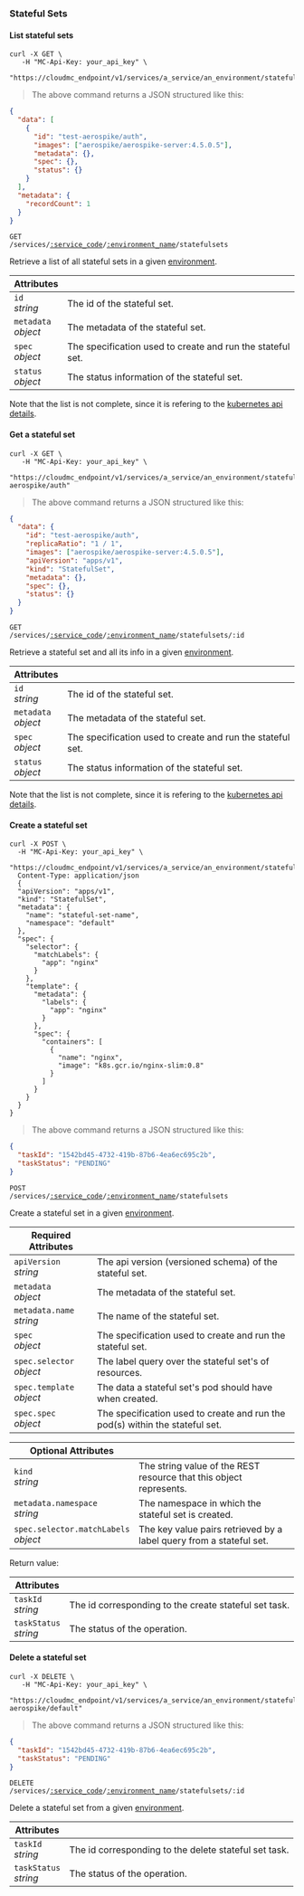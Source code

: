 ### Stateful Sets

<!-------------------- LIST STATEFUL SETS -------------------->

#### List stateful sets

```shell
curl -X GET \
   -H "MC-Api-Key: your_api_key" \
   "https://cloudmc_endpoint/v1/services/a_service/an_environment/statefulsets"
```

> The above command returns a JSON structured like this:

```json
{
  "data": [
    {
      "id": "test-aerospike/auth",
      "images": ["aerospike/aerospike-server:4.5.0.5"],
      "metadata": {},
      "spec": {},
      "status": {}
    }
  ],
  "metadata": {
    "recordCount": 1
  }
}
```

<code>GET /services/<a href="#administration-service-connections">:service_code</a>/<a href="#administration-environments">:environment_name</a>/statefulsets</code>

Retrieve a list of all stateful sets in a given [environment](#administration-environments).

| Attributes               | &nbsp;                                                     |
| ------------------------ | ---------------------------------------------------------- |
| `id` <br/>_string_       | The id of the stateful set.                                |
| `metadata` <br/>_object_ | The metadata of the stateful set.                          |
| `spec`<br/>_object_      | The specification used to create and run the stateful set. |
| `status`<br/>_object_    | The status information of the stateful set.                |

Note that the list is not complete, since it is refering to the [kubernetes api details](https://github.com/kubernetes/community/blob/master/contributors/devel/sig-architecture/api-conventions.md).

<!-------------------- GET A STATEFUL SET -------------------->

#### Get a stateful set

```shell
curl -X GET \
   -H "MC-Api-Key: your_api_key" \
   "https://cloudmc_endpoint/v1/services/a_service/an_environment/statefulsets/test-aerospike/auth"
```

> The above command returns a JSON structured like this:

```json
{
  "data": {
    "id": "test-aerospike/auth",
    "replicaRatio": "1 / 1",
    "images": ["aerospike/aerospike-server:4.5.0.5"],
    "apiVersion": "apps/v1",
    "kind": "StatefulSet",
    "metadata": {},
    "spec": {},
    "status": {}
  }
}
```

<code>GET /services/<a href="#administration-service-connections">:service_code</a>/<a href="#administration-environments">:environment_name</a>/statefulsets/:id</code>

Retrieve a stateful set and all its info in a given [environment](#administration-environments).

| Attributes               | &nbsp;                                                     |
| ------------------------ | ---------------------------------------------------------- |
| `id` <br/>_string_       | The id of the stateful set.                                |
| `metadata` <br/>_object_ | The metadata of the stateful set.                          |
| `spec`<br/>_object_      | The specification used to create and run the stateful set. |
| `status`<br/>_object_    | The status information of the stateful set.                |

Note that the list is not complete, since it is refering to the [kubernetes api details](https://github.com/kubernetes/community/blob/master/contributors/devel/sig-architecture/api-conventions.md).

<!-------------------- CREATE A STATEFUL SET -------------------->

#### Create a stateful set

```shell
curl -X POST \
  -H "MC-Api-Key: your_api_key" \
   "https://cloudmc_endpoint/v1/services/a_service/an_environment/statefulsets"
  Content-Type: application/json
  {
  "apiVersion": "apps/v1",
  "kind": "StatefulSet",
  "metadata": {
    "name": "stateful-set-name",
    "namespace": "default"
  },
  "spec": {
    "selector": {
      "matchLabels": {
        "app": "nginx"
      }
    },
    "template": {
      "metadata": {
        "labels": {
          "app": "nginx"
        }
      },
      "spec": {
        "containers": [
          {
            "name": "nginx",
            "image": "k8s.gcr.io/nginx-slim:0.8"
          }
        ]
      }
    }
  }
}
```

> The above command returns a JSON structured like this:

```json
{
  "taskId": "1542bd45-4732-419b-87b6-4ea6ec695c2b",
  "taskStatus": "PENDING"
}
```

<code>POST /services/<a href="#administration-service-connections">:service_code</a>/<a href="#administration-environments">:environment_name</a>/statefulsets</code>

Create a stateful set in a given [environment](#administration-environments).

| Required Attributes                        | &nbsp;                                                                       |
| ------------------------------------------ | -----------------------------------------------------------------------------|
| `apiVersion` <br/> _string_                | The api version (versioned schema) of the stateful set.                      |
| `metadata` <br/>_object_                   | The metadata of the stateful set.                                            |
| `metadata.name` <br/>_string_              | The name of the stateful set.                                                |
| `spec`<br/>_object_                        | The specification used to create and run the stateful set.                   |
| `spec.selector`<br/>_object_               | The label query over the stateful set's of resources.                        |
| `spec.template`<br/>_object_               | The data a stateful set's pod should have when created.                      |
| `spec.spec`<br/>_object_                   | The specification used to create and run the pod(s) within the stateful set. |

| Optional Attributes                        | &nbsp;                                                                    |
| ------------------------------------------ | ------------------------------------------------------------------------- |
| `kind`<br/>_string_                        | The string value of the REST resource that this object represents.        |
| `metadata.namespace` <br/>_string_         | The namespace in which the stateful set is created.                       |
| `spec.selector.matchLabels`<br/>_object_   | The key value pairs retrieved by a label query from a stateful set.       |

Return value:

| Attributes                 | &nbsp;                                                |
| -------------------------- | ----------------------------------------------------- |
| `taskId` <br/>_string_     | The id corresponding to the create stateful set task. |
| `taskStatus` <br/>_string_ | The status of the operation.                          |

<!-------------------- DELETE STATEFUL SET -------------------->

#### Delete a stateful set

```shell
curl -X DELETE \
   -H "MC-Api-Key: your_api_key" \
   "https://cloudmc_endpoint/v1/services/a_service/an_environment/statefulsets/my-aerospike/default"
```

> The above command returns a JSON structured like this:

```json
{
  "taskId": "1542bd45-4732-419b-87b6-4ea6ec695c2b",
  "taskStatus": "PENDING"
}
```

<code>DELETE /services/<a href="#administration-service-connections">:service_code</a>/<a href="#administration-environments">:environment_name</a>/statefulsets/:id</code>

Delete a stateful set from a given [environment](#administration-environments).

| Attributes                 | &nbsp;                                                |
| -------------------------- | ----------------------------------------------------- |
| `taskId` <br/>_string_     | The id corresponding to the delete stateful set task. |
| `taskStatus` <br/>_string_ | The status of the operation.                          |
